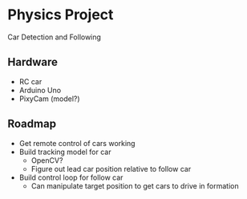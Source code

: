 # Physics Project

Car Detection and Following

## Hardware

- RC car
- Arduino Uno
- PixyCam (model?)

## Roadmap

- Get remote control of cars working
- Build tracking model for car
  - OpenCV?
  - Figure out lead car position relative to follow car
- Build control loop for follow car
  - Can manipulate target position to get cars to drive in formation


